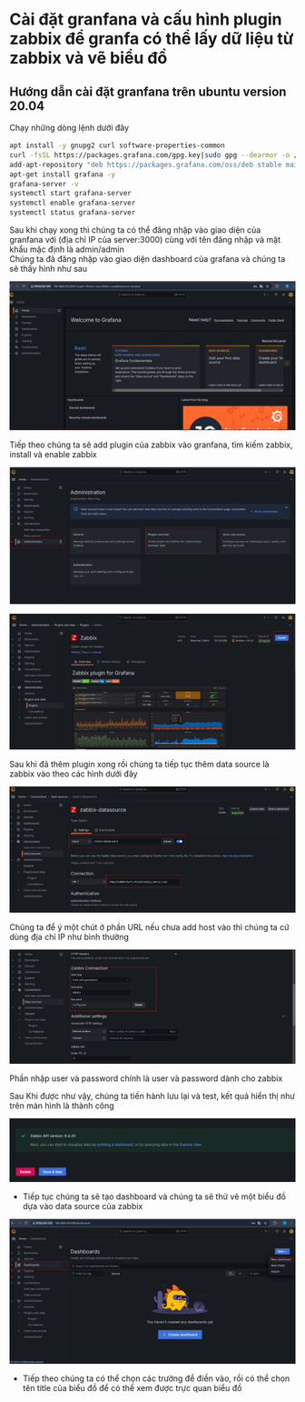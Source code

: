 # Cài đặt granfana và cấu hình plugin zabbix để granfa có thể lấy dữ liệu từ zabbix và vẽ biểu đồ
## Hướng dẫn cài đặt granfana trên ubuntu version 20.04
Chạy những dòng lệnh dưới đây 

```bash
apt install -y gnupg2 curl software-properties-common
curl -fsSL https://packages.grafana.com/gpg.key|sudo gpg --dearmor -o /etc/apt/trusted.gpg.d/grafana.gpg
add-apt-repository "deb https://packages.grafana.com/oss/deb stable main"
apt-get install grafana -y
grafana-server -v
systemctl start grafana-server
systemctl enable grafana-server
systemctl status grafana-server
```
Sau khi chạy xong thì chúng ta có thể đăng nhập vào giao diện của granfana với (địa chỉ IP của server:3000) cùng với tên đăng nhập và mật khẩu mặc định là admin/admin  
Chúng ta đã đăng nhập vào giao diện dashboard của grafana và chúng ta sẽ thấy hình như sau  

![Hình 1](https://github.com/haituan1703/Install_zabbix_draw_granfana_charts_from_zabbix_telegram_notifications/blob/main/docs/image/granfana_1.png?raw=true)  

Tiếp theo chúng ta sẽ add plugin của zabbix vào granfana, tìm kiếm zabbix, install và enable zabbix

![Hình 2](https://github.com/haituan1703/Install_zabbix_draw_granfana_charts_from_zabbix_telegram_notifications/blob/main/docs/image/granfana_2.png?raw=true)  


![Hình 3](https://github.com/haituan1703/Install_zabbix_draw_granfana_charts_from_zabbix_telegram_notifications/blob/main/docs/image/granfana_3.png?raw=true)



Sau khi đã thêm plugin xong rồi chúng ta tiếp tục thêm data source là zabbix vào theo các hình dưới đây

![Hình 4](https://github.com/haituan1703/Install_zabbix_draw_granfana_charts_from_zabbix_telegram_notifications/blob/main/docs/image/granfana_4.png?raw=true)  

Chúng ta để ý một chút ở phần URL nếu chưa add host vào thì chúng ta cứ dùng địa chỉ IP như bình thường

![Hình 5](https://github.com/haituan1703/Install_zabbix_draw_granfana_charts_from_zabbix_telegram_notifications/blob/main/docs/image/granfana_5.png?raw=true)  

Phần nhập user và password chính là user và password dành cho zabbix

Sau Khi được như vậy, chúng ta tiến hành lưu lại và test, kết quả hiển thị như trên màn hình là thành công 


![Hình 6](https://github.com/haituan1703/Install_zabbix_draw_granfana_charts_from_zabbix_telegram_notifications/blob/main/docs/image/granfana_6.png?raw=true)

- Tiếp tục chúng ta sẽ tạo dashboard và chúng ta sẽ thử vẽ một biểu đồ dựa vào data source của zabbix

![Hình 7](https://github.com/haituan1703/Install_zabbix_draw_granfana_charts_from_zabbix_telegram_notifications/blob/main/docs/image/granfana_7.png?raw=true)  

- Tiếp theo chúng ta có thể chọn các trường để điền vào, rồi có thể chọn tên title của biểu đồ để có thể xem được trực quan biểu đồ






